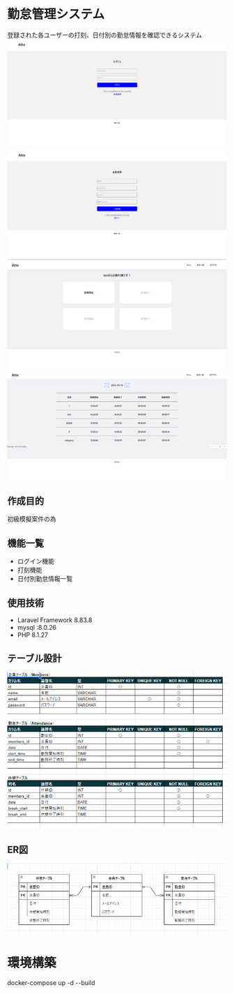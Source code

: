 # 勤怠管理システム
登録された各ユーザーの打刻、日付別の勤怠情報を確認できるシステム
![サンプル画像](https://github.com/ta8i2ga/ams/blob/main/img/%E3%82%B9%E3%82%AF%E3%83%AA%E3%83%BC%E3%83%B3%E3%82%B7%E3%83%A7%E3%83%83%E3%83%88%202024-03-18%20215725.png)
![サンプル画像](https://github.com/ta8i2ga/ams/blob/main/img/%E3%82%B9%E3%82%AF%E3%83%AA%E3%83%BC%E3%83%B3%E3%82%B7%E3%83%A7%E3%83%83%E3%83%88%202024-03-18%20215932.png)
![サンプル画像](https://github.com/ta8i2ga/ams/blob/main/img/%E3%82%B9%E3%82%AF%E3%83%AA%E3%83%BC%E3%83%B3%E3%82%B7%E3%83%A7%E3%83%83%E3%83%88%202024-03-18%20215740.png)
![サンプル画像](https://github.com/ta8i2ga/ams/blob/main/img/%E3%82%B9%E3%82%AF%E3%83%AA%E3%83%BC%E3%83%B3%E3%82%B7%E3%83%A7%E3%83%83%E3%83%88%202024-03-18%20215807.png)
## 作成目的
初級模擬案件の為

## 機能一覧
* ログイン機能
* 打刻機能
* 日付別勤怠情報一覧

## 使用技術
* Laravel Framework 8.83.8
* mysql :8.0.26
* PHP 8.1.27

## テーブル設計
![サンプル画像](https://github.com/ta8i2ga/ams/blob/main/img/%E3%82%B9%E3%82%AF%E3%83%AA%E3%83%BC%E3%83%B3%E3%82%B7%E3%83%A7%E3%83%83%E3%83%88%202024-03-18%20215330.png)
## ER図
![サンプル画像](https://github.com/ta8i2ga/ams/blob/main/img/%E3%82%B9%E3%82%AF%E3%83%AA%E3%83%BC%E3%83%B3%E3%82%B7%E3%83%A7%E3%83%83%E3%83%88%202024-03-18%20215315.png)
# 環境構築
docker-compose up -d --build
